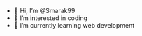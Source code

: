 - 👋 Hi, I’m @Smarak99
- 👀 I’m interested in coding
- 🌱 I’m currently learning web development


<!---
Smarak99/Smarak99 is a ✨ special ✨ repository because its `README.md` (this file) appears on your GitHub profile.
You can click the Preview link to take a look at your changes.
--->
